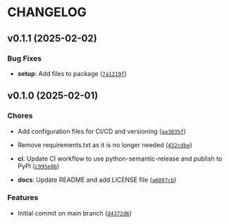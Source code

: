 # CHANGELOG


## v0.1.1 (2025-02-02)

### Bug Fixes

- **setup**: Add files to package
  ([`7a1219f`](https://github.com/bressanmarcos/ofx-generator/commit/7a1219f20527933ad25bb92dc59eede6716eba73))


## v0.1.0 (2025-02-01)

### Chores

- Add configuration files for CI/CD and versioning
  ([`aa3035f`](https://github.com/bressanmarcos/ofx-generator/commit/aa3035fba11c6dee5480db89d1686a3e04ec10e5))

- Remove requirements.txt as it is no longer needed
  ([`432cdbe`](https://github.com/bressanmarcos/ofx-generator/commit/432cdbe3f4d9f59245765bff9be0fd81a8eaa594))

- **ci**: Update CI workflow to use python-semantic-release and publish to PyPI
  ([`c995e8b`](https://github.com/bressanmarcos/ofx-generator/commit/c995e8b36ae3de7b398677bfef7c9f58d26a14cc))

- **docs**: Update README and add LICENSE file
  ([`a6897cb`](https://github.com/bressanmarcos/ofx-generator/commit/a6897cbf9583f61d4ab52e7aba55245e09d5d93d))

### Features

- Initial commit on main branch
  ([`d4372d6`](https://github.com/bressanmarcos/ofx-generator/commit/d4372d6f808f442c025e79c27d46883f2b160d95))
